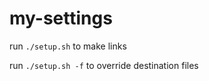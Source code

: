 my-settings
========
run `./setup.sh` to make links

run `./setup.sh -f` to override destination files